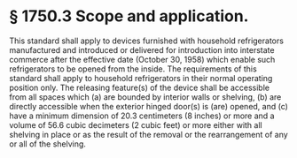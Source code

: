 # § 1750.3   Scope and application.

This standard shall apply to devices furnished with household refrigerators manufactured and introduced or delivered for introduction into interstate commerce after the effective date (October 30, 1958) which enable such refrigerators to be opened from the inside. The requirements of this standard shall apply to household refrigerators in their normal operating position only. The releasing feature(s) of the device shall be accessible from all spaces which (a) are bounded by interior walls or shelving, (b) are directly accessible when the exterior hinged door(s) is (are) opened, and (c) have a minimum dimension of 20.3 centimeters (8 inches) or more and a volume of 56.6 cubic decimeters (2 cubic feet) or more either with all shelving in place or as the result of the removal or the rearrangement of any or all of the shelving.




